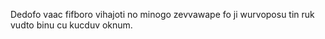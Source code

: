 Dedofo vaac fifboro vihajoti no minogo zevvawape fo ji wurvoposu tin ruk vudto binu cu kucduv oknum.